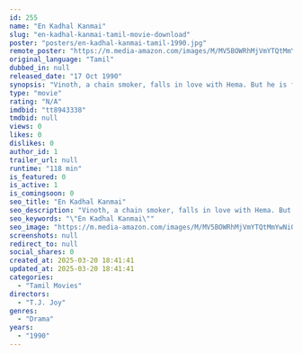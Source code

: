 ```yaml
---
id: 255
name: "En Kadhal Kanmai"
slug: "en-kadhal-kanmai-tamil-movie-download"
poster: "posters/en-kadhal-kanmai-tamil-1990.jpg"
remote_poster: "https://m.media-amazon.com/images/M/MV5BOWRhMjVmYTQtMmYwNi00NmE2LWEyY2EtMDczN2I0NDg5MTMxXkEyXkFqcGdeQXVyODEzOTQwNTY@._V1_SX300.jpg"
original_language: "Tamil"
dubbed_in: null
released_date: "17 Oct 1990"
synopsis: "Vinoth, a chain smoker, falls in love with Hema. But he is forced to quit smoking if he wants to marry her. Vinoth must battle his addiction at any cost to win her hand."
type: "movie"
rating: "N/A"
imdbid: "tt8943338"
tmdbid: null
views: 0
likes: 0
dislikes: 0
author_id: 1
trailer_url: null
runtime: "118 min"
is_featured: 0
is_active: 1
is_comingsoon: 0
seo_title: "En Kadhal Kanmai"
seo_description: "Vinoth, a chain smoker, falls in love with Hema. But he is forced to quit smoking if he wants to marry her. Vinoth must battle his addiction at any cost to win her hand."
seo_keywords: "\"En Kadhal Kanmai\""
seo_image: "https://m.media-amazon.com/images/M/MV5BOWRhMjVmYTQtMmYwNi00NmE2LWEyY2EtMDczN2I0NDg5MTMxXkEyXkFqcGdeQXVyODEzOTQwNTY@._V1_SX300.jpg"
screenshots: null
redirect_to: null
social_shares: 0
created_at: 2025-03-20 18:41:41
updated_at: 2025-03-20 18:41:41
categories:
  - "Tamil Movies"
directors:
  - "T.J. Joy"
genres:
  - "Drama"
years:
  - "1990"
---
```

